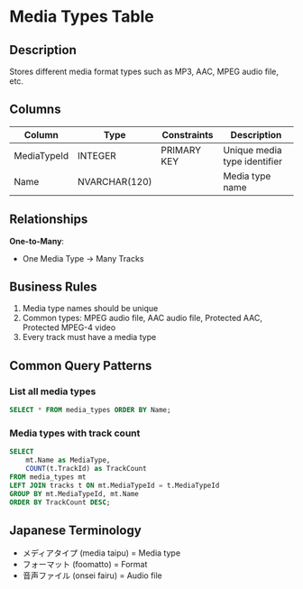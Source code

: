 # Media Types Table

## Description
Stores different media format types such as MP3, AAC, MPEG audio file, etc.

## Columns

| Column | Type | Constraints | Description |
|--------|------|-------------|-------------|
| MediaTypeId | INTEGER | PRIMARY KEY | Unique media type identifier |
| Name | NVARCHAR(120) | | Media type name |

## Relationships

**One-to-Many**:
- One Media Type → Many Tracks

## Business Rules

1. Media type names should be unique
2. Common types: MPEG audio file, AAC audio file, Protected AAC, Protected MPEG-4 video
3. Every track must have a media type

## Common Query Patterns

### List all media types
```sql
SELECT * FROM media_types ORDER BY Name;
```

### Media types with track count
```sql
SELECT
    mt.Name as MediaType,
    COUNT(t.TrackId) as TrackCount
FROM media_types mt
LEFT JOIN tracks t ON mt.MediaTypeId = t.MediaTypeId
GROUP BY mt.MediaTypeId, mt.Name
ORDER BY TrackCount DESC;
```

## Japanese Terminology
- メディアタイプ (media taipu) = Media type
- フォーマット (foomatto) = Format
- 音声ファイル (onsei fairu) = Audio file
